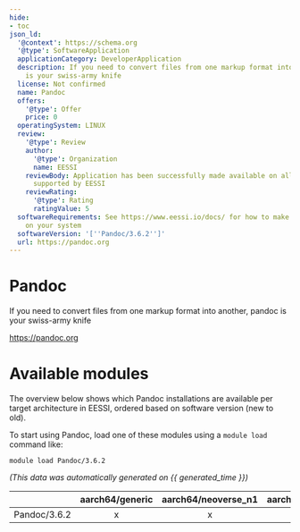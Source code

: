 ```yaml
---
hide:
- toc
json_ld:
  '@context': https://schema.org
  '@type': SoftwareApplication
  applicationCategory: DeveloperApplication
  description: If you need to convert files from one markup format into another, pandoc
    is your swiss-army knife
  license: Not confirmed
  name: Pandoc
  offers:
    '@type': Offer
    price: 0
  operatingSystem: LINUX
  review:
    '@type': Review
    author:
      '@type': Organization
      name: EESSI
    reviewBody: Application has been successfully made available on all architectures
      supported by EESSI
    reviewRating:
      '@type': Rating
      ratingValue: 5
  softwareRequirements: See https://www.eessi.io/docs/ for how to make EESSI available
    on your system
  softwareVersion: '[''Pandoc/3.6.2'']'
  url: https://pandoc.org
---
```


Pandoc
======


If you need to convert files from one markup format into another, pandoc is your swiss-army knife

https://pandoc.org
# Available modules


The overview below shows which Pandoc installations are available per target architecture in EESSI, ordered based on software version (new to old).

To start using Pandoc, load one of these modules using a `module load` command like:

```shell
module load Pandoc/3.6.2
```

*(This data was automatically generated on {{ generated_time }})*  

| |aarch64/generic|aarch64/neoverse_n1|aarch64/neoverse_v1|aarch64/nvidia/grace|x86_64/generic|x86_64/amd/zen2|x86_64/amd/zen3|x86_64/amd/zen4|x86_64/intel/haswell|x86_64/intel/sapphirerapids|x86_64/intel/skylake_avx512|
| :---: | :---: | :---: | :---: | :---: | :---: | :---: | :---: | :---: | :---: | :---: | :---: |
|Pandoc/3.6.2|x|x|x|x|x|x|x|x|x|x|x|
